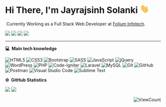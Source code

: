 <h1>Hi There, I'm Jayrajsinh Solanki <img  src="https://raw.githubusercontent.com/ABSphreak/ABSphreak/master/gifs/Hi.gif" width="30px"></h1>

 &nbsp;Currently Working as a Full Stack Web Developer at [Folium Infotech](https://www.foliuminfotech.com/).
 
 <p align="left">
  <a href="https://join.skype.com/invite/xABrNftvFLqM"><img src="https://img.shields.io/badge/Skype-00AFF0?style=for-the-badge&logo=skype&logoColor=white" /></a>
  <a href="mailto:jayrajsinhsolanki.folium@gmail.com?subject=Hello,%20Jayrajsinh%20Solanki"><img src="https://img.shields.io/badge/gmail-%23D14836.svg?&style=for-the-badge&logo=gmail&logoColor=white" /></a>
<!--   <a href="https://www.instagram.com/jayrajsinhsolanki_"><img src="https://img.shields.io/badge/instagram-%23dc2743.svg?&style=for-the-badge&logo=instagram&logoColor=white" /></a> -->
  <a href="https://www.linkedin.com/in/iamjayrajsinh"><img src="https://img.shields.io/badge/linkedin-%230077B5.svg?&style=for-the-badge&logo=linkedin&logoColor=white" /></a>
  <a href="https://twitter.com/jyrjsinhsolanki"><img src="https://img.shields.io/badge/X-%23000000.svg?&style=for-the-badge&logo=X&logoColor=white" /></a>
  

</p>

<hr/>


  <b>:computer: &nbsp;Main tech knowledge</b>
  <br/>

  ![HTML5](https://img.shields.io/badge/HTML5-%23E34F26.svg?style=flat&logo=html5&logoColor=white)
  ![CSS3](https://img.shields.io/badge/CSS3-%231572B6.svg?style=flat&logo=css3&logoColor=white)
  ![Bootstrap](https://img.shields.io/badge/BOOTSTRAP-%238511FA.svg?style=flat&logo=bootstrap&logoColor=white)
  ![SASS](https://img.shields.io/badge/SASS-hotpink.svg?style=flat&logo=SASS&logoColor=white)
  ![JavaScript](https://img.shields.io/badge/JAVASCRIPT-%23323330.svg?style=flat&logo=javascript&logoColor=%23F7DF1E)
  ![jQuery](https://img.shields.io/badge/JQUERY-%230769AD.svg?style=flat&logo=jquery&logoColor=white)
  ![WordPress](https://img.shields.io/badge/WORDPRESS-%23117AC9.svg?style=flat&logo=WordPress&logoColor=white)
  ![PHP](https://img.shields.io/badge/PHP-%23777BB4.svg?style=flat&logo=php&logoColor=white)
  ![Code-Igniter](https://img.shields.io/badge/CODEIGNITOR-%23EF4223.svg?style=flat&logo=codeIgniter&logoColor=white)
  ![Laravel](https://img.shields.io/badge/LARAVEL-%23FF2D20.svg?style=flat&logo=laravel&logoColor=white)
  ![MySQL](https://img.shields.io/badge/MYSQL-4479A1.svg?style=flat&logo=mysql&logoColor=white)
  ![Git](https://img.shields.io/badge/GIT-%23F05033.svg?style=flat&logo=git&logoColor=white)
  ![GitHub](https://img.shields.io/badge/GITHUB-%23121011.svg?style=flat&logo=github&logoColor=white)
  ![Postman](https://img.shields.io/badge/POSTMAN-FF6C37?style=flat&logo=postman&logoColor=white)
  ![Visual Studio Code](https://img.shields.io/badge/VSCODE-0078d7.svg?style=flat&logo=visual-studio-code&logoColor=white)
  ![Sublime Text](https://img.shields.io/badge/SUBLIME-%23575757.svg?style=flat&logo=sublime-text&logoColor=important)
  



  <b>:gear: &nbsp;GitHub Statistics</b>
  <br/>
    <p align="left">
      <img height="137px" src="https://github-readme-stats.vercel.app/api?username=iamjayrajsinh&hide_title=true&hide_border=true&show_icons=true&include_all_commits=true&count_private=true&line_height=21&theme=nightowl" /> 
      <img height="137px" src="https://github-readme-stats.vercel.app/api/top-langs/?username=iamjayrajsinh&hide=html&hide_title=true&hide_border=true&layout=compact&langs_count=8&theme=nightowl" />
    </p>

<p align="right">
  <img alt="ViewCount" src="https://views.whatilearened.today/views/github/iamjayrajsinh/onimur.svg" />
</p>

